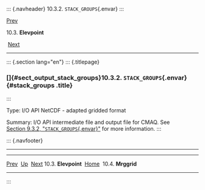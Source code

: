 ::: {.navheader}
10.3.2. `STACK_GROUPS`{.envar}
:::

[Prev](ch10s03.html) 

10.3. **Elevpoint**

 [Next](ch10s04.html)

------------------------------------------------------------------------

::: {.section lang="en"}
::: {.titlepage}
<div>

<div>

### []{#sect_output_stack_groups}10.3.2. `STACK_GROUPS`{.envar} {#stack_groups .title}

</div>

</div>
:::

Type: I/O API NetCDF - adapted gridded format

Summary: I/O API intermediate file and output file for CMAQ. See
[Section 9.3.2,
"`STACK_GROUPS`{.envar}"](ch09s03s02.html "9.3.2. STACK_GROUPS") for
more information.
:::

::: {.navfooter}

------------------------------------------------------------------------

  ----------------------- -------------------- -----------------------
  [Prev](ch10s03.html)     [Up](ch10s03.html)     [Next](ch10s04.html)
  10.3. **Elevpoint**      [Home](index.html)        10.4. **Mrggrid**
  ----------------------- -------------------- -----------------------
:::
